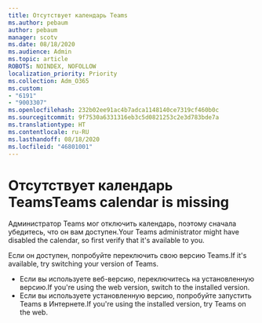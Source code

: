 ```yaml
---
title: Отсутствует календарь Teams
ms.author: pebaum
author: pebaum
manager: scotv
ms.date: 08/18/2020
ms.audience: Admin
ms.topic: article
ROBOTS: NOINDEX, NOFOLLOW
localization_priority: Priority
ms.collection: Adm_O365
ms.custom:
- "6191"
- "9003307"
ms.openlocfilehash: 232b02ee91ac4b7adca1148140ce7319cf460b0c
ms.sourcegitcommit: 9f7530a6331316eb3c5d0821253c2e3d783bde7a
ms.translationtype: HT
ms.contentlocale: ru-RU
ms.lasthandoff: 08/18/2020
ms.locfileid: "46801001"
---
```

# <a name="teams-calendar-is-missing"></a><span data-ttu-id="19005-102">Отсутствует календарь Teams</span><span class="sxs-lookup"><span data-stu-id="19005-102">Teams calendar is missing</span></span>

<span data-ttu-id="19005-103">Администратор Teams мог отключить календарь, поэтому сначала убедитесь, что он вам доступен.</span><span class="sxs-lookup"><span data-stu-id="19005-103">Your Teams administrator might have disabled the calendar, so first verify that it's available to you.</span></span>

<span data-ttu-id="19005-104">Если он доступен, попробуйте переключить свою версию Teams.</span><span class="sxs-lookup"><span data-stu-id="19005-104">If it's available, try switching your version of Teams.</span></span>

- <span data-ttu-id="19005-105">Если вы используете веб-версию, переключитесь на установленную версию.</span><span class="sxs-lookup"><span data-stu-id="19005-105">If you're using the web version, switch to the installed version.</span></span>
- <span data-ttu-id="19005-106">Если вы используете установленную версию, попробуйте запустить Teams в Интернете.</span><span class="sxs-lookup"><span data-stu-id="19005-106">If you're using the installed version, try Teams on the web.</span></span>